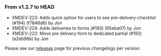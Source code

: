 ### From v1.2.7 to HEAD

- XMDEV-223: Adds quick option for users to see pre-delivery-checklist (#194) (f7846d6) by Jon
- XMDEV-224: Adds deliveries to forms (#193) (65eba07) by Jon
- XMDEV-222: Move pre delivery form to dedicated partial (#192) (a2eb96b) by Jon

Please see our [releases](https://github.com/devxiongmao/truckin-along/releases/) page for previous changelogs per version.

